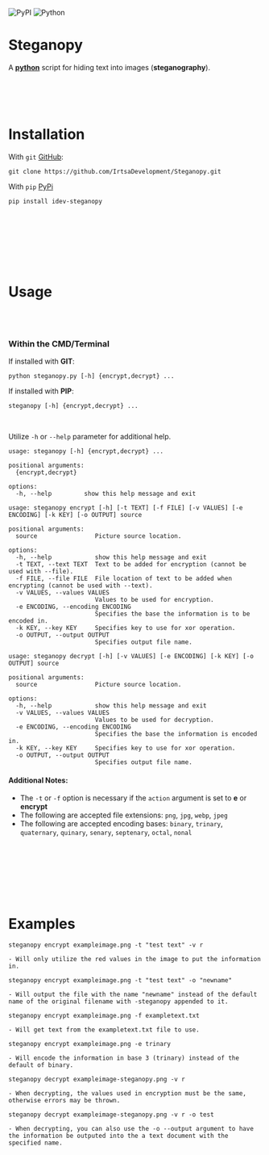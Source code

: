 ![PyPI](https://img.shields.io/pypi/v/idev-steganopy) ![Python](https://img.shields.io/pypi/pyversions/idev-steganopy)
# **Steganopy**
A [**python**](https://www.python.org) script for hiding text into images (**steganography**).
<br />
<br />
<br />
<br />
​<br />
# Installation
With `git` [GitHub](https://github.com):
```
git clone https://github.com/IrtsaDevelopment/Steganopy.git
```
With `pip` [PyPi](https://pypi.org/project/idev-steganopy/)
```
pip install idev-steganopy
```
<br />
<br />
<br />
<br />
<br />
<br />

# Usage
<br />
<br />

### Within the CMD/Terminal
If installed with **GIT**:
```
python steganopy.py [-h] {encrypt,decrypt} ...
```
If installed with **PIP**:
```
steganopy [-h] {encrypt,decrypt} ...
```
<br />

Utilize `-h` or `--help` parameter for additional help.
```
usage: steganopy [-h] {encrypt,decrypt} ...

positional arguments:
  {encrypt,decrypt}

options:
  -h, --help         show this help message and exit
```
```
usage: steganopy encrypt [-h] [-t TEXT] [-f FILE] [-v VALUES] [-e ENCODING] [-k KEY] [-o OUTPUT] source

positional arguments:
  source                Picture source location.

options:
  -h, --help            show this help message and exit
  -t TEXT, --text TEXT  Text to be added for encryption (cannot be used with --file).
  -f FILE, --file FILE  File location of text to be added when encrypting (cannot be used with --text).
  -v VALUES, --values VALUES
                        Values to be used for encryption.
  -e ENCODING, --encoding ENCODING
                        Specifies the base the information is to be encoded in.
  -k KEY, --key KEY     Specifies key to use for xor operation.
  -o OUTPUT, --output OUTPUT
                        Specifies output file name.
```
```
usage: steganopy decrypt [-h] [-v VALUES] [-e ENCODING] [-k KEY] [-o OUTPUT] source

positional arguments:
  source                Picture source location.

options:
  -h, --help            show this help message and exit
  -v VALUES, --values VALUES
                        Values to be used for decryption.
  -e ENCODING, --encoding ENCODING
                        Specifies the base the information is encoded in.
  -k KEY, --key KEY     Specifies key to use for xor operation.
  -o OUTPUT, --output OUTPUT
                        Specifies output file name.
```
#### Additional Notes: 
- The `-t` or `-f` option is necessary if the `action` argument is set to **e** or **encrypt**
- The following are accepted file extensions: `png`, `jpg`, `webp`, `jpeg`
- The following are accepted encoding bases: `binary`, `trinary`, `quaternary`, `quinary`, `senary`, `septenary`, `octal`, `nonal`
<br />
<br />
<br />
<br />
<br />
<br />

# Examples
```
steganopy encrypt exampleimage.png -t "test text" -v r

- Will only utilize the red values in the image to put the information in.
```
```
steganopy encrypt exampleimage.png -t "test text" -o "newname"

- Will output the file with the name "newname" instead of the default name of the original filename with -steganopy appended to it.
```
```
steganopy encrypt exampleimage.png -f exampletext.txt

- Will get text from the exampletext.txt file to use.
```
```
steganopy encrypt exampleimage.png -e trinary

- Will encode the information in base 3 (trinary) instead of the default of binary.
```
```
steganopy decrypt exampleimage-steganopy.png -v r

- When decrypting, the values used in encryption must be the same, otherwise errors may be thrown.
```
```
steganopy decrypt exampleimage-steganopy.png -v r -o test

- When decrypting, you can also use the -o --output argument to have the information be outputed into the a text document with the specified name.
```
